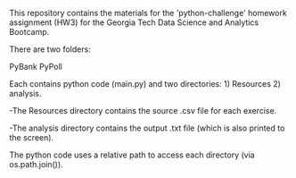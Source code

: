 This repository contains the materials for the 'python-challenge' homework assignment (HW3) for the Georgia Tech Data Science and Analytics Bootcamp.

There are two folders:

PyBank
PyPoll

Each contains python code (main.py) and two directories: 
    1) Resources 
    2) analysis.

-The Resources directory contains the source .csv file for each exercise.

-The analysis directory contains the output .txt file (which is also printed to the   screen).

The python code uses a relative path to access each directory (via os.path.join()).